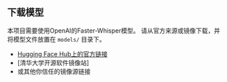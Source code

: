 ## 下载模型

本项目需要使用OpenAI的Faster-Whisper模型。
请从官方来源或镜像下载，并将模型文件放置在 `models/` 目录下。

- [Hugging Face Hub上的官方链接](https://huggingface.co/openai/whisper-smallr)
- [清华大学开源软件镜像站]
- 或其他你信任的镜像源链接